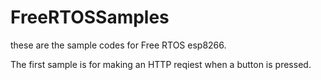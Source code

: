 # FreeRTOSSamples
these are the sample codes for Free RTOS esp8266.

The first sample is for making an HTTP reqiest when a button is pressed.

